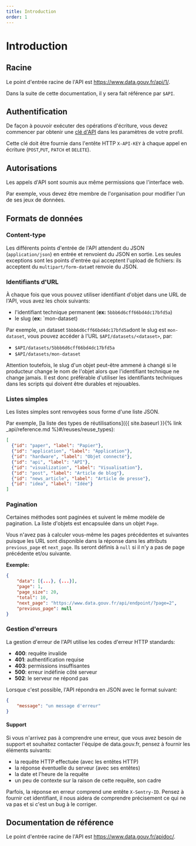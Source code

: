 ```yaml
---
title: Introduction
order: 1
---
```


# Introduction

## Racine

Le point d'entrée racine de l'API est <https://www.data.gouv.fr/api/1/>.

Dans la suite de cette documentation, il y sera fait référence par `$API`.

## Authentification

De façon à pouvoir exécuter des opérations d'écriture, vous devez commencer par obtenir une [clé d'API](https://www.data.gouv.fr/fr/admin/me/#apikey) dans les paramètres de votre profil.

Cette clé doit être fournie dans l'entête HTTP `X-API-KEY` à chaque appel en écriture (`POST`,`PUT`, `PATCH` et `DELETE`).

## Autorisations
Les appels d'API sont soumis aux même permissions que l'interface web.

Par exemple, vous devez être membre de l'organisation pour modifier l'un de ses jeux de données.

## Formats de données

### Content-type

Les différents points d'entrée de l'API attendent du JSON (`application/json`) en entrée et renvoient du JSON en sortie.
Les seules exceptions sont les points d'entrée qui acceptent l'upload de fichiers: ils acceptent du `multipart/form-data`et renvoie du JSON.

### Identifiants d'URL

À chaque fois que vous pouvez utiliser identifiant d'objet dans une URL de l'API, vous avez les choix suivants:
- l'identifiant technique permanent (**ex:** `5bbb6d6cff66bd4dc17bfd5a`)
- le slug (**ex:**  `mon-dataset)

Par exemple, un dataset `5bbb6d6cff66bd4dc17bfd5a`dont le slug est `mon-dataset`, vous pouvez accéder à l'URL `$API/datasets/<dataset>`, par:
- `$API/datasets/5bbb6d6cff66bd4dc17bfd5a`
- `$API/datasets/mon-dataset`

Attention toutefois, le slug d'un objet peut-être ammené à changé si le producteur change le nom de l'objet alors que l'identifiant technique ne change jamais. Il est donc préférable d'utiliser les identifiants techniques dans les scripts qui doivent être durables et rejouables.

### Listes simples

Les listes simples sont renvoyées sous forme d'une liste JSON.

Par exemple, [la liste des types de réutilisations]({{ site.baseurl }}{% link _api/reference.md %}#/reuses/reuse_types):
```json
[
  {"id": "paper", "label": "Papier"},
  {"id": "application", "label": "Application"},
  {"id": "hardware", "label": "Objet connecté"},
  {"id": "api", "label": "API"},
  {"id": "visualization", "label": "Visualisation"},
  {"id": "post", "label": "Article de blog"},
  {"id": "news_article", "label": "Article de presse"},
  {"id": "idea", "label": "Idée"}
]
```

### Pagination

Certaines méthodes sont paginées et suivent le même modèle de pagination. La liste d'objets est encapsulée dans un objet `Page`.

Vous n'avez pas à calculer vous-même les pages précédentes et suivantes puisque les URL sont disponible dans la réponse dans les attributs `previous_page` et `next_page`. Ils seront définis à `null` si il n'y a pas de page précédente et/ou suivante.

**Exemple:**
```json
{
    "data": [{...}, {...}],
    "page": 1,
    "page_size": 20,
    "total": 10,
    "next_page": "https://www.data.gouv.fr/api/endpoint/?page=2",
    "previous_page": null
}
```

### Gestion d'erreurs

La gestion d'erreur de l'API utilise les codes d'erreur HTTP standards:

- **400**: requête invalide
- **401**: authentification requise
- **403**: permissions insuffisantes
- **500**: erreur indéfinie côté serveur
- **502**: le serveur ne répond pas

Lorsque c'est possible, l'API répondra en JSON avec le format suivant:
```json
{
    "message": "un message d'erreur"
}
```

#### Support

Si vous n'arrivez pas à comprendre une erreur, que vous avez besoin de support et souhaitez contacter l'équipe de data.gouv.fr, pensez à fournir les éléments suivants:
- la requête HTTP effectuée (avec les entêtes HTTP)
- la réponse éventuelle du serveur (avec ses entêtes)
- la date et l'heure de la requête
- un peu de contexte sur la raison de cette requête, son cadre

Parfois, la réponse en erreur comprend une entête `X-Sentry-ID`.
Pensez à fournir cet identifiant, il nous aidera de comprendre précisement ce qui ne va pas et si c'est un bug à le corriger.

## Documentation de référence

Le point d'entrée racine de l'API est <https://www.data.gouv.fr/apidoc/>.
